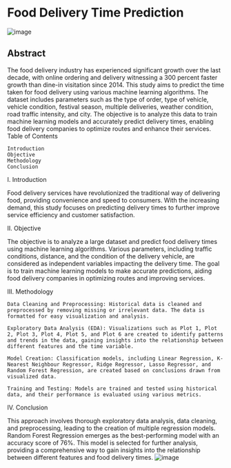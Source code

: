 # Food Delivery Time Prediction
![image](https://github.com/sriram2511/Predicting-Food-Delivery-Time-Using-Machine-Learning/assets/125891471/7fd7c587-8ead-40bd-a4f4-5fa3b85c49f5)

## Abstract

The food delivery industry has experienced significant growth over the last decade, with online ordering and delivery witnessing a 300 percent faster growth than dine-in visitation since 2014. This study aims to predict the time taken for food delivery using various machine learning algorithms. The dataset includes parameters such as the type of order, type of vehicle, vehicle condition, festival season, multiple deliveries, weather condition, road traffic intensity, and city. The objective is to analyze this data to train machine learning models and accurately predict delivery times, enabling food delivery companies to optimize routes and enhance their services.
Table of Contents

    Introduction
    Objective
    Methodology
    Conclusion

I. Introduction

Food delivery services have revolutionized the traditional way of delivering food, providing convenience and speed to consumers. With the increasing demand, this study focuses on predicting delivery times to further improve service efficiency and customer satisfaction.

II. Objective

The objective is to analyze a large dataset and predict food delivery times using machine learning algorithms. Various parameters, including traffic conditions, distance, and the condition of the delivery vehicle, are considered as independent variables impacting the delivery time. The goal is to train machine learning models to make accurate predictions, aiding food delivery companies in optimizing routes and improving services.
 
 III. Methodology

    Data Cleaning and Preprocessing: Historical data is cleaned and preprocessed by removing missing or irrelevant data. The data is formatted for easy visualization and analysis.

    Exploratory Data Analysis (EDA): Visualizations such as Plot 1, Plot 2, Plot 3, Plot 4, Plot 5, and Plot 6 are created to identify patterns and trends in the data, gaining insights into the relationship between different features and the time variable.

    Model Creation: Classification models, including Linear Regression, K-Nearest Neighbour Regressor, Ridge Regressor, Lasso Regressor, and Random Forest Regression, are created based on conclusions drawn from visualized data.

    Training and Testing: Models are trained and tested using historical data, and their performance is evaluated using various metrics.


IV. Conclusion

This approach involves thorough exploratory data analysis, data cleaning, and preprocessing, leading to the creation of multiple regression models. Random Forest Regression emerges as the best-performing model with an accuracy score of 76%. This model is selected for further analysis, providing a comprehensive way to gain insights into the relationship between different features and food delivery times.
![image](https://github.com/sriram2511/Predicting-Food-Delivery-Time-Using-Machine-Learning/assets/125891471/f542377e-8513-4390-8413-8f557c98f794)
